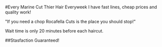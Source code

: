 #Every Marine Cut Thier Hair Everyweek
I have fast lines, cheap prices and quality work!

"If you need a chop Rocafella Cuts is the place you should stop!"

Wait time is only 20 minutes before each haircut.

##Stasfaction Guaranteed!

